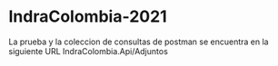 # IndraColombia-2021

La prueba y la coleccion de consultas de postman se encuentra en la siguiente URL
IndraColombia.Api/Adjuntos

